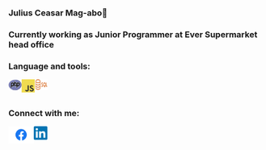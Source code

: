 ### Julius Ceasar Mag-abo👋

### Currently working as Junior Programmer at Ever Supermarket head office

### Language and tools:
<!-- PHP -->
[<img align="left" alt="PHP" width="26px" src="https://raw.githubusercontent.com/Jocco26/jocco26/main/imgs/php-logo.png"/>][PHP]

<!--  JS logo -->
[<img align="left" alt="JavaScript" width="26px" src="https://raw.githubusercontent.com/github/explore/80688e429a7d4ef2fca1e82350fe8e3517d3494d/topics/javascript/javascript.png"/>][javascript]

<!--  SQL logo-->
[<img align="left" alt="SQL" width="26px" src="https://github.com/Jocco26/jocco26/blob/main/imgs/sql.png?raw=true"/>][SQL]


<br />
<br />

### Connect with me:

[<img align="left"  width="50px" src="https://raw.githubusercontent.com/Jocco26/jocco26/456e82d6a62a96c4e8e2e65cfee48550643c2748/imgs/fbicon.svg" />][facebook]

[<img align="left"  width="27px" src="https://github.com/Jocco26/jocco26/blob/main/imgs/linkedin.png?raw=true" />][linkedin]



[facebook]: https://www.facebook.com/juliusceasar.magabo
[html5]: https://www.w3.org/Style/CSS/Overview.en.html
[css]: https://www.w3.org/Style/CSS/Overview.en.html
[javascript]: https://www.javascript.com
[vue]: https://vuejs.org
[laravel]: https://laravel.com
[mysql]: https://www.mysql.com
[linkedin]: https://www.linkedin.com/in/julius-ceasar-mag-abo-b44214224/
[PHP]: https://www.php.net/
[SQL]: https://learn.microsoft.com/en-us/sql/ssms/download-sql-server-management-studio-ssms?view=sql-server-ver16
